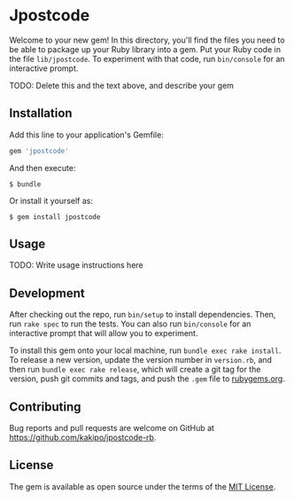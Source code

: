 # Jpostcode

Welcome to your new gem! In this directory, you'll find the files you need to be able to package up your Ruby library into a gem. Put your Ruby code in the file `lib/jpostcode`. To experiment with that code, run `bin/console` for an interactive prompt.

TODO: Delete this and the text above, and describe your gem

## Installation

Add this line to your application's Gemfile:

```ruby
gem 'jpostcode'
```

And then execute:

    $ bundle

Or install it yourself as:

    $ gem install jpostcode

## Usage

TODO: Write usage instructions here

## Development

After checking out the repo, run `bin/setup` to install dependencies. Then, run `rake spec` to run the tests. You can also run `bin/console` for an interactive prompt that will allow you to experiment.

To install this gem onto your local machine, run `bundle exec rake install`. To release a new version, update the version number in `version.rb`, and then run `bundle exec rake release`, which will create a git tag for the version, push git commits and tags, and push the `.gem` file to [rubygems.org](https://rubygems.org).

## Contributing

Bug reports and pull requests are welcome on GitHub at https://github.com/kakipo/jpostcode-rb.


## License

The gem is available as open source under the terms of the [MIT License](http://opensource.org/licenses/MIT).
